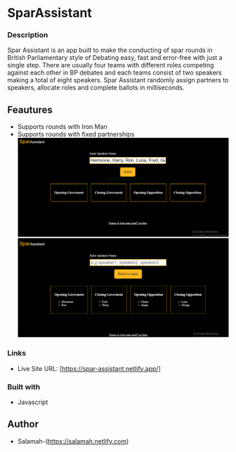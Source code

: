 # SparAssistant
### Description
Spar Assistant is an app built to make the conducting of spar rounds in British Parliamentary style of Debating easy, fast and error-free with just a single step.
There are usually four teams with different roles competing against each other in BP debates and each teams consist of two speakers making a total of eight speakers. 
Spar Assistant randomly assign partners to speakers, allocate roles and complete ballots in milliseconds.
## Feautures
- Supports rounds with Iron Man
- Supports rounds with fixed partnerships
![](./screen1.png)
![](./screen2.png)
### Links


- Live Site URL: [https://spar-assistant.netlify.app/]
### Built with

- Javascript

## Author

- Salamah-(https://salamah.netlify.com)